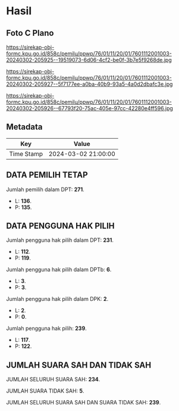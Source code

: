 # Hasil

## Foto C Plano

https://sirekap-obj-formc.kpu.go.id/858c/pemilu/ppwp/76/01/11/20/01/7601112001003-20240302-205925--19519073-6d06-4cf2-be0f-3b7e5f9268de.jpg

https://sirekap-obj-formc.kpu.go.id/858c/pemilu/ppwp/76/01/11/20/01/7601112001003-20240302-205927--5f7177ee-a0ba-40b9-93a5-4a0d2dbafc3e.jpg

https://sirekap-obj-formc.kpu.go.id/858c/pemilu/ppwp/76/01/11/20/01/7601112001003-20240302-205926--67793f20-75ac-405e-97cc-42280e4ff596.jpg


## Metadata

| Key        | Value               |
| ---------- | ------------------- |
| Time Stamp | 2024-03-02 21:00:00 |


## DATA PEMILIH TETAP

Jumlah pemilih dalam DPT: **271**.
 * L: **136**.
 * P: **135**.

## DATA PENGGUNA HAK PILIH

Jumlah pengguna hak pilih dalam DPT: **231**.
 * L: **112**.
 * P: **119**.

Jumlah pengguna hak pilih dalam DPTb: **6**.
 * L: **3**.
 * P: **3**.

Jumlah pengguna hak pilih dalam DPK: **2**.
 * L: **2**.
 * P: **0**.

Jumlah pengguna hak pilih: **239**.
 * L: **117**.
 * P: **122**.

## JUMLAH SUARA SAH DAN TIDAK SAH

JUMLAH SELURUH SUARA SAH: **234**.

JUMLAH SUARA TIDAK SAH: **5**.

JUMLAH SELURUH SUARA SAH DAN SUARA TIDAK SAH: **239**.


